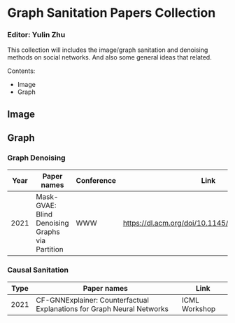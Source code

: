 # Graph Sanitation Papers Collection
### Editor: Yulin Zhu
This collection will includes the image/graph sanitation and denoising methods on social networks. And also some general ideas that related.  

Contents:
- Image
- Graph

## Image
## Graph
### Graph Denoising

| Year | Paper names | Conference | Link | Issue |
| ------ | ------ | ------ | ------ | ------ | 
| 2021 | Mask-GVAE: Blind Denoising Graphs via Partition | WWW | https://dl.acm.org/doi/10.1145/3442381.3449899 | mincut loss + masked gvae |

### Causal Sanitation

| Type | Paper names | Link |
| ------ | ------ | ------|
| 2021 |CF-GNNExplainer: Counterfactual Explanations for Graph Neural Networks | ICML Workshop | https://a-lucic.github.io/talks/ICML_HILL_cfgnn.pdf |  |
